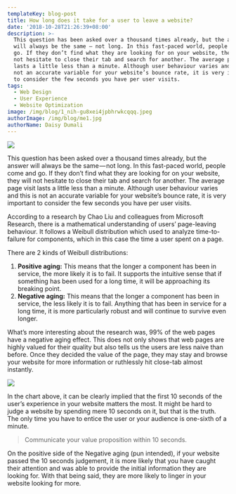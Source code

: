 ```yaml
---
templateKey: blog-post
title: How long does it take for a user to leave a website?
date: '2018-10-28T21:26:39+08:00'
description: >-
  This question has been asked over a thousand times already, but the answer
  will always be the same — not long. In this fast-paced world, people come and
  go. If they don’t find what they are looking for on your website, they will
  not hesitate to close their tab and search for another. The average page visit
  lasts a little less than a minute. Although user behaviour varies and this is
  not an accurate variable for your website’s bounce rate, it is very important
  to consider the few seconds you have per user visits.
tags:
  - Web Design
  - User Experience
  - Website Optimization
image: /img/blog/1_nih-gu8xei4jpbhrwkcqqq.jpeg
authorImage: /img/blog/me1.jpg
authorName: Daisy Dumali
---
```

**<img src="https://res.cloudinary.com/teembr/image/upload/v1540732745/img/blog/1_nIH-gU8xeI4JpbhrWKCqQQ.jpg" class="img-full" />**

This question has been asked over a thousand times already, but the answer will always be the same — not long. In this fast-paced world, people come and go. If they don’t find what they are looking for on your website, they will not hesitate to close their tab and search for another. The average page visit lasts a little less than a minute. Although user behaviour varies and this is not an accurate variable for your website’s bounce rate, it is very important to consider the few seconds you have per user visits.

According to a research by Chao Liu and colleagues from Microsoft Research, there is a mathematical understanding of users’ page-leaving behaviour. It follows a Weibull distribution which used to analyze time-to-failure for components, which in this case the time a user spent on a page.

There are 2 kinds of Weibull distributions:

1. **Positive aging:** This means that the longer a component has been in service, the more likely it is to fail. It supports the intuitive sense that if something has been used for a long time, it will be approaching its breaking point.
2. **Negative aging:** This means that the longer a component has been in service, the less likely it is to fail. Anything that has been in service for a long time, it is more particularly robust and will continue to survive even longer.

What’s more interesting about the research was, 99% of the web pages have a negative aging effect. This does not only shows that web pages are highly valued for their quality but also tells us the users are less naive than before. Once they decided the value of the page, they may stay and browse your website for more information or ruthlessly hit close-tab almost instantly.

<img src="https://res.cloudinary.com/teembr/image/upload/v1540732684/img/blog/weibull.jpg" class="img-center" />

In the chart above, it can be clearly implied that the first 10 seconds of the user’s experience in your website matters the most. It might be hard to judge a website by spending mere 10 seconds on it, but that is the truth. The only time you have to entice the user or your audience is one-sixth of a minute.

> Communicate your value proposition within 10 seconds.

<p class="custom-hr"></p>

On the positive side of the Negative aging (pun intended), if your website passed the 10 seconds judgement, it is more likely that you have caught their attention and was able to provide the initial information they are looking for. With that being said, they are more likely to linger in your website looking for more.
